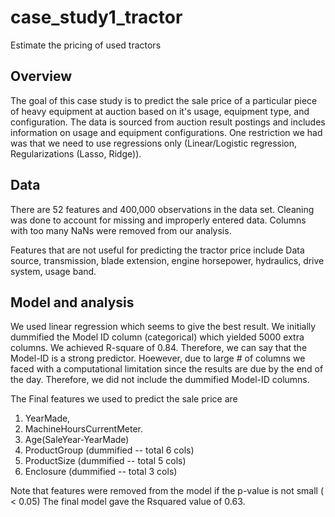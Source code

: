 # case_study1_tractor
Estimate the pricing of used tractors


## Overview
The goal of this case study is to predict the sale price of a particular piece
of heavy equipment
at auction based on it's usage, equipment type, and configuration.
The data is sourced from auction result postings and includes information
on usage and equipment configurations.
One restriction we had was that we need to use regressions only
(Linear/Logistic regression, Regularizations (Lasso, Ridge)).

## Data
There are 52 features and 400,000 observations in the data set.
Cleaning was done to account for missing and improperly entered data.
Columns with too many NaNs were removed from our analysis.

Features that are not useful for predicting the tractor price include Data source, transmission, blade extension, engine horsepower, hydraulics, drive system, usage band.

## Model and analysis
We used linear regression which seems to give the best result.
We initially dummified the Model ID column (categorical) which yielded 5000 extra columns. We achieved R-square of 0.84. Therefore, we can say that the Model-ID is a strong predictor. Hoewever, due to large # of columns we faced with a computational limitation since the results are due by the end of the day. Therefore, we did not include the dummified Model-ID columns.

The Final features we used to predict the sale price are
1. YearMade,
2. MachineHoursCurrentMeter.
3. Age(SaleYear-YearMade)
4. ProductGroup (dummified -- total 6 cols)
5. ProductSize (dummified -- total 5 cols)
6. Enclosure (dummified -- total 3 cols)

Note that features were removed from the model if the p-value is not small ( < 0.05)
The final model gave the Rsquared value of 0.63.
